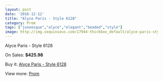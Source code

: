 ```yaml
---
layout: post
date: '2016-12-12'
title: "Alyce Paris - Style 6128"
category: Prom
tags: ["junoesque","alyce","elegant","beaded","style"]
image: http://img.sequinious.com/17944-thickbox_default/alyce-paris-style-6128.jpg
---
```

Alyce Paris - Style 6128

On Sales: **$425.98**
<a href="https://www.sequinious.com/prom/8422-alyce-paris-style-6128.html"><amp-img layout="responsive" width="600" height="600" src="//img.sequinious.com/17944-thickbox_default/alyce-paris-style-6128.jpg" alt="Alyce Paris - Style 6128 0" /></a>
<a href="https://www.sequinious.com/prom/8422-alyce-paris-style-6128.html"><amp-img layout="responsive" width="600" height="600" src="//img.sequinious.com/17945-thickbox_default/alyce-paris-style-6128.jpg" alt="Alyce Paris - Style 6128 1" /></a>

Buy it: [Alyce Paris - Style 6128](https://www.sequinious.com/prom/8422-alyce-paris-style-6128.html "Alyce Paris - Style 6128")

View more: [Prom](https://www.sequinious.com/7-prom "Prom")